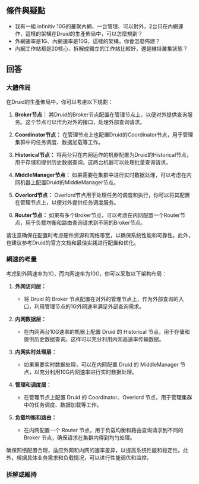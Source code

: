 
## 條件與疑點

- 我有一組 infinitiv 10G的叢聚內網、一台管理、可以對外，2台只在內網運作，這樣的架構在Druid的生產佈局中，可以怎麼規劃？
- 外網速率是1G、內網速率是10G，這樣的架構，你會怎麼佈建？
- 內網工作站都是20核心，拆解成獨立的工作站比較好，還是維持叢集狀態？

## 回答

### 大體佈局

在Druid的生產佈局中，你可以考慮以下規劃：

1. **Broker节点：** 將Druid的Broker节点配置在管理节点上，以便对外提供查询服务。这个节点可以作为对外的接口，处理外部查询请求。

2. **Coordinator节点：** 在管理节点上也配置Druid的Coordinator节点，用于管理集群中的任务调度、数据加载等工作。

3. **Historical节点：** 将两台只在内网运作的机器配置为Druid的Historical节点，用于存储和提供历史数据查询。这两台机器可以处理批量查询请求。

4. **MiddleManager节点：** 如果需要在集群中进行实时数据处理，可以考虑在内网机器上配置Druid的MiddleManager节点。

5. **Overlord节点：** Overlord节点用于处理任务的调度和执行，你可以将其配置在管理节点上，以便对外提供任务调度服务。

6. **Router节点：** 如果有多个Broker节点，可以考虑在内网配置一个Router节点，用于负载均衡和路由查询请求到不同的Broker节点。

请注意确保在配置时考虑硬件资源和网络带宽，以确保系统性能和可靠性。此外，也建议参考Druid的官方文档和最佳实践进行配置和优化。

### 網速的考量

考虑到外网速率为1G，而内网速率为10G，你可以采取以下架构布局：

1. **外网访问层：**
   - 将 Druid 的 Broker 节点配置在对外的管理节点上，作为外部查询的入口，利用管理节点的1G外网速率满足外部查询需求。

2. **内网数据层：**
   - 在内网两台10G速率的机器上配置 Druid 的 Historical 节点，用于存储和提供历史数据查询。这样可以充分利用内网高速率传输数据。

3. **内网实时处理层：**
   - 如果需要实时数据处理，可以在内网配置 Druid 的 MiddleManager 节点，以充分利用10G内网速率进行实时数据处理。

4. **管理和调度层：**
   - 在管理节点上配置 Druid 的 Coordinator、Overlord 节点，用于管理集群中的任务调度、数据加载等工作。

5. **负载均衡和路由：**
   - 在内网配置一个 Router 节点，用于负载均衡和路由查询请求到不同的 Broker 节点，确保请求在集群内得到均匀处理。

确保网络配置合理，适应外网和内网的速率差异，以提高系统性能和稳定性。此外，根据具体业务需求和负载情况，可以进行性能调优和监控。

### 拆解或維持


